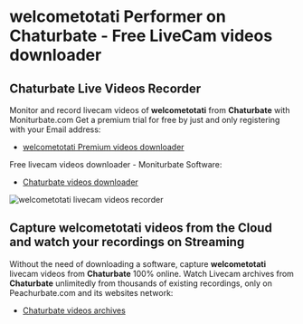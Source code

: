 # welcometotati Performer on Chaturbate - Free LiveCam videos downloader

## Chaturbate Live Videos Recorder

Monitor and record livecam videos of **welcometotati** from **Chaturbate** with Moniturbate.com
Get a premium trial for free by just and only registering with your Email address:
* [welcometotati Premium videos downloader](https://moniturbate.com/request-demo-licence-key.html)

Free livecam videos downloader - Moniturbate Software:
* [Chaturbate videos downloader](https://moniturbate.com/moniturbate-download-software.html)

![welcometotati livecam videos recorder](https://peachurnet.com/templates/moniturbate-software.png)


## Capture welcometotati videos from the Cloud and watch your recordings on Streaming

Without the need of downloading a software, capture **welcometotati** livecam videos from **Chaturbate** 100% online.
Watch Livecam archives from **Chaturbate** unlimitedly from thousands of existing recordings, only on Peachurbate.com and its websites network:
* [Chaturbate videos archives](https://peachurnet.com/)